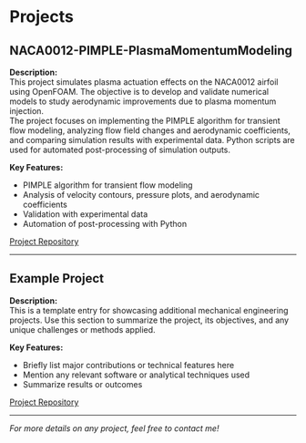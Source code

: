 # Projects

## NACA0012-PIMPLE-PlasmaMomentumModeling

**Description:**  
This project simulates plasma actuation effects on the NACA0012 airfoil using OpenFOAM. The objective is to develop and validate numerical models to study aerodynamic improvements due to plasma momentum injection.  
The project focuses on implementing the PIMPLE algorithm for transient flow modeling, analyzing flow field changes and aerodynamic coefficients, and comparing simulation results with experimental data. Python scripts are used for automated post-processing of simulation outputs.

**Key Features:**
- PIMPLE algorithm for transient flow modeling
- Analysis of velocity contours, pressure plots, and aerodynamic coefficients
- Validation with experimental data
- Automation of post-processing with Python

[Project Repository](https://github.com/janetttliu/NACA0012-PIMPLE-PlasmaMomentumModeling)

---

## Example Project

**Description:**  
This is a template entry for showcasing additional mechanical engineering projects. Use this section to summarize the project, its objectives, and any unique challenges or methods applied.

**Key Features:**
- Briefly list major contributions or technical features here
- Mention any relevant software or analytical techniques used
- Summarize results or outcomes

[Project Repository](#)

---

*For more details on any project, feel free to contact me!*